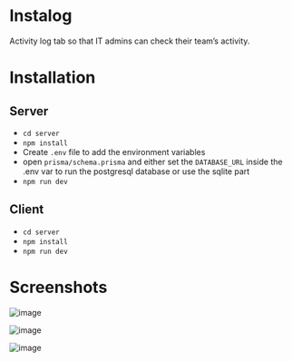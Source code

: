 # Instalog
Activity log tab so that IT admins can check their team’s activity.

# Installation

## Server
- ```cd server```
- ```npm install```
- Create `.env` file to add the environment variables
- open `prisma/schema.prisma` and either set the `DATABASE_URL` inside the .env var to run the postgresql database or use the sqlite part
- ```npm run dev```

## Client
- ```cd server```
- ```npm install```
- ```npm run dev```

# Screenshots

![image](https://github.com/fuboki10/instalog/assets/35429211/127379b5-fd76-454e-8501-624606087d9f)

![image](https://github.com/fuboki10/instalog/assets/35429211/8a3b8edf-2781-4260-b466-c35dfe100201)

![image](https://github.com/fuboki10/instalog/assets/35429211/8941c27b-11f3-4545-9c8e-d567c25f20ee)
